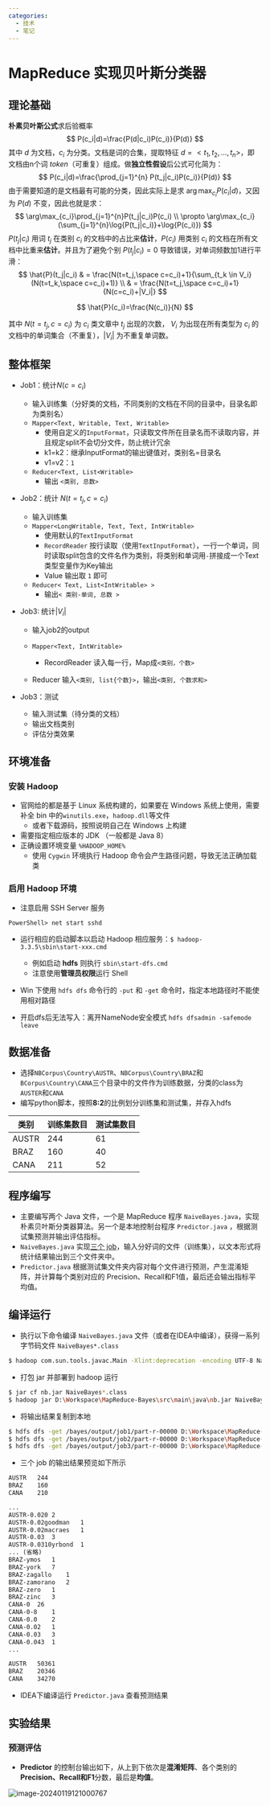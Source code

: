 ```yaml
---
categories:
  - 技术
  - 笔记
---
```

# MapReduce 实现贝叶斯分类器

## 理论基础

**朴素贝叶斯公式**求后验概率
$$
P(c_i|d)=\frac{P(d|c_i)P(c_i)}{P(d)}
$$
其中 $d$ 为文档，$c_i$ 为分类。文档是词的合集，提取特征 $d=<t_1, t_2, ... ,t_n>$，即文档由n个词 *token*（可重复）组成。做**独立性假设**后公式可化简为：
$$
P(c_i|d)=\frac{\prod_{j=1}^{n} P(t_j|c_i)P(c_i)}{P(d)}
$$
由于需要知道的是文档最有可能的分类，因此实际上是求 $\arg\max_{c_i}P(c_i|d)$，又因为 $P(d)$ 不变，因此也就是求：
$$
\arg\max_{c_i}\prod_{j=1}^{n}P(t_j|c_i)P(c_i) \\
\propto \arg\max_{c_i}(\sum_{j=1}^{n}\log{P(t_j|c_i)}+\log{P(c_i)})
$$
$P(t_j|c_i)$ 用词 $t_j$ 在类别 $c_i$ 的文档中的占比来**估计**，$P(c_i)$ 用类别 $c_i$ 的文档在所有文档中比重来**估计**。并且为了避免个别 $P(t_j|c_i)=0$ 导致错误，对单词频数加1进行平滑：
$$
\hat{P}(t_j|c_i) & = \frac{N(t=t_j,\space c=c_i)+1}{\sum_{t_k \in V_i} (N(t=t_k,\space c=c_i)+1)} \\
& = \frac{N(t=t_j,\space c=c_i)+1}{N(c=c_i)+|V_i|}
$$

$$
\hat{P}(c_i)=\frac{N(c_i)}{N}
$$

其中 $N(t=t_j,c=c_i)$ 为 $c_i$ 类文章中 $t_j$ 出现的次数， $V_i$ 为出现在所有类型为 $c_i$ 的文档中的单词集合（不重复），$|V_i|$ 为不重复单词数。

## 整体框架

- Job1：统计$N(c=c_i)$
  - 输入训练集（分好类的文档，不同类别的文档在不同的目录中，目录名即为类别名）
  - `Mapper<Text, Writable, Text, Writable>`
    - 使用自定义的`InputFormat`，只读取文件所在目录名而不读取内容，并且规定split不会切分文件，防止统计冗余
    - k1=k2：继承InputFormat的输出键值对，类别名=目录名
    - v1=v2：`1`
  - `Reducer<Text, List<Writable>`
    - 输出 `<类别, 总数>`
- Job2：统计 $N(t=t_j,c=c_i)$
  - 输入训练集
  - `Mapper<LongWritable, Text, Text, IntWritable>`
    - 使用默认的`TextInputFormat`
    - `RecordReader` 按行读取（使用`TextInputFormat`），一行一个单词，同时读取split包含的文件名作为类别，将类别和单词用`-`拼接成一个Text类型变量作为Key输出
    - Value 输出取 `1` 即可
  - `Reducer< Text, List<IntWritable> >`
    - 输出`< 类别-单词, 总数 >`
- Job3: 统计$|V_i|$
  - 输入job2的output
  - `Mapper<Text, IntWritable>`
    - RecordReader 读入每一行，Map成`<类别，个数>`

  - Reducer 输入`<类别, list{个数}>`，输出`<类别, 个数求和>`



- Job3：测试
  - 输入测试集（待分类的文档）
  - 输出文档类别
  - 评估分类效果

## 环境准备

### 安装 Hadoop

- 官网给的都是基于 Linux 系统构建的，如果要在 Windows 系统上使用，需要补全 bin 中的`winutils.exe`，`hadoop.dll`等文件
  - 或者下载源码，按照说明自己在 Windows 上构建
- 需要指定相应版本的 JDK （一般都是 Java 8）
- 正确设置环境变量 `%HADOOP_HOME%`
  - 使用 `Cygwin` 环境执行 Hadoop 命令会产生路径问题，导致无法正确加载类

### 启用 Hadoop 环境

- 注意启用 SSH Server 服务

``` shell
PowerShell> net start sshd
```

- 运行相应的启动脚本以启动 Hadoop 相应服务：`$ hadoop-3.3.5\sbin\start-xxx.cmd`
  - 例如启动 **hdfs** 则执行 `sbin\start-dfs.cmd`
  - 注意使用**管理员权限**运行 Shell

- Win 下使用 `hdfs dfs` 命令行的 `-put` 和 `-get` 命令时，指定本地路径时不能使用相对路径
- 开启dfs后无法写入：离开NameNode安全模式 `hdfs dfsadmin -safemode leave`

## 数据准备

- 选择`NBCorpus\Country\AUSTR`、`NBCorpus\Country\BRAZ`和`BCorpus\Country\CANA`三个目录中的文件作为训练数据，分类的class为`AUSTER`和`CANA`
- 编写python脚本，按照**8:2**的比例划分训练集和测试集，并存入hdfs

| 类别  | 训练集数目 | 测试集数目 |
| ----- | ---------- | ---------- |
| AUSTR | 244        | 61         |
| BRAZ  | 160        | 40         |
| CANA  | 211        | 52         |

## 程序编写

- 主要编写两个 Java 文件，一个是 MapReduce 程序 `NaiveBayes.java`，实现朴素贝叶斯分类器算法。另一个是本地控制台程序 `Predictor.java` ，根据测试集预测并输出评估指标。
- `NaiveBayes.java` 实现[三个 job](##整体框架)，输入分好词的文件（训练集），以文本形式将统计结果输出到三个文件夹中。
- `Predictor.java` 根据测试集文件夹内容对每个文件进行预测，产生混淆矩阵，并计算每个类别对应的 Precision、Recall和F1值，最后还会输出指标平均值。

## 编译运行

- 执行以下命令编译 `NaiveBayes.java` 文件（或者在IDEA中编译），获得一系列字节码文件 `NaiveBayes*.class`

``` sh
$ hadoop com.sun.tools.javac.Main -Xlint:deprecation -encoding UTF-8 NaiveBayes.java
```

- 打包 jar 并部署到 hadoop 运行

``` sh
$ jar cf nb.jar NaiveBayes*.class
$ hadoop jar D:\Workspace\MapReduce-Bayes\src\main\java\nb.jar NaiveBayes /bayes/dataset/train /bayes/output/job1 /bayes/output/job2 AUSTR CANA BRAZ
```

- 将输出结果复制到本地

``` sh
$ hdfs dfs -get /bayes/output/job1/part-r-00000 D:\Workspace\MapReduce-Bayes\model\job1
$ hdfs dfs -get /bayes/output/job2/part-r-00000 D:\Workspace\MapReduce-Bayes\model\job2
$ hdfs dfs -get /bayes/output/job3/part-r-00000 D:\Workspace\MapReduce-Bayes\model\job3
```

- 三个 job 的输出结果预览如下所示

``` txt job1
AUSTR	244
BRAZ	160
CANA	210
```

``` txt job2
...
AUSTR-0.020	2
AUSTR-0.02goodman	1
AUSTR-0.02macraes	1
AUSTR-0.03	3
AUSTR-0.0310yrbond	1
... (省略)
BRAZ-ymos	1
BRAZ-york	7
BRAZ-zagallo	1
BRAZ-zamorano	2
BRAZ-zero	1
BRAZ-zinc	3
CANA-0	26
CANA-0-8	1
CANA-0.0	2
CANA-0.02	1
CANA-0.03	3
CANA-0.043	1
...
```

``` txt job3
AUSTR	50361
BRAZ	20346
CANA	34270
```

- IDEA下编译运行 `Predictor.java` 查看预测结果

## 实验结果

### 预测评估

- **Predictor** 的控制台输出如下，从上到下依次是**混淆矩阵**、各个类别的 **Precision、Recall和F1**分数，最后是**均值**。

![image-20240119121000767](https://picgo-1301429536.cos.ap-nanjing.myqcloud.com/img/image-20240119121000767.png)